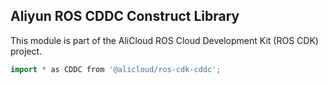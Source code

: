 ## Aliyun ROS CDDC Construct Library

This module is part of the AliCloud ROS Cloud Development Kit (ROS CDK) project.

```go
import * as CDDC from '@alicloud/ros-cdk-cddc';
```
